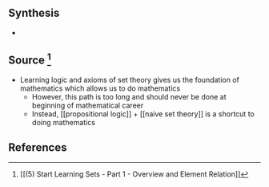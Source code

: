 ## Synthesis
- 
## Source [^1]
- Learning logic and axioms of set theory gives us the foundation of mathematics which allows us to do mathematics
	- However, this path is too long and should never be done at beginning of mathematical career
	- Instead, [[propositional logic]] + [[naive set theory]] is a shortcut to doing mathematics
## References

[^1]: [[(5) Start Learning Sets - Part 1 - Overview and Element Relation]]